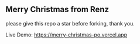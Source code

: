 ## Merry Christmas from Renz

please give this repo a star before forking, thank you.

Live Demo: https://merry-christmas-po.vercel.app
